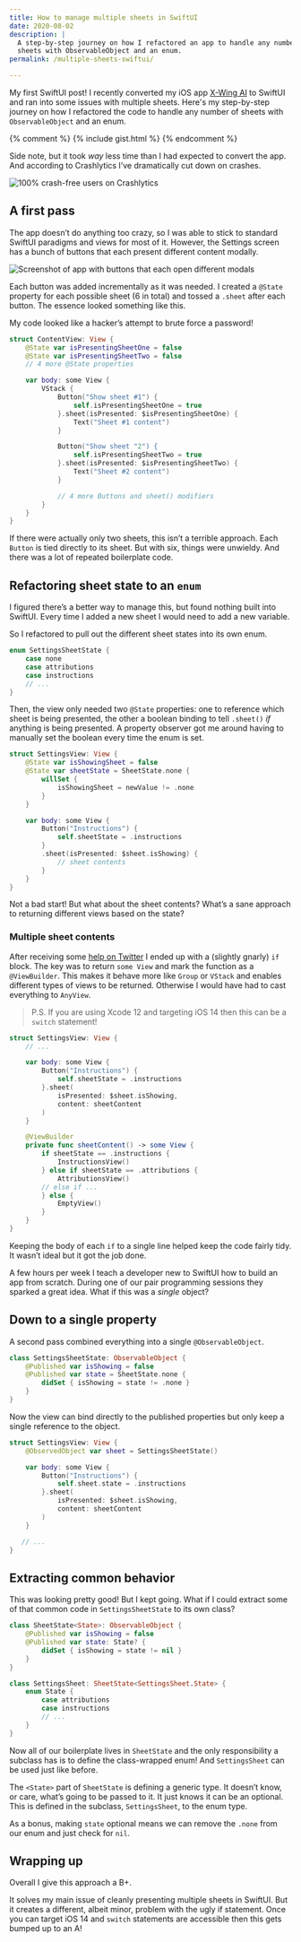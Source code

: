 ```yaml
---
title: How to manage multiple sheets in SwiftUI
date: 2020-08-02
description: |
  A step-by-step journey on how I refactored an app to handle any number of
  sheets with ObservableObject and an enum.
permalink: /multiple-sheets-swiftui/

---
```


My first SwiftUI post! I recently converted my iOS app [X-Wing AI](https://xwing.app) to SwiftUI and ran into some issues with multiple sheets. Here's my step-by-step journey on how I refactored the code to handle any number of sheets with `ObservableObject` and an enum.

{% comment %}
{% include gist.html %}
{% endcomment %}

Side note, but it took *way* less time than I had expected to convert the app. And according to Crashlytics I’ve dramatically cut down on crashes.

![100% crash-free users on Crashlytics](/images/crashlytics.png)

## A first pass

The app doesn’t do anything too crazy, so I was able to stick to standard SwiftUI paradigms and views for most of it. However, the Settings screen has a bunch of buttons that each present different content modally.

<img src="/images/settings-screen.png" alt="Screenshot of app with buttons that each open different modals" class="max-w-sm" />

Each button was added incrementally as it was needed. I created a `@State` property for each possible sheet (6 in total) and tossed a `.sheet` after each button. The essence looked something like this.

My code looked like a hacker’s attempt to brute force a password!

```swift
struct ContentView: View {
    @State var isPresentingSheetOne = false
    @State var isPresentingSheetTwo = false
    // 4 more @State properties

    var body: some View {
        VStack {
            Button("Show sheet #1") {
                self.isPresentingSheetOne = true
            }.sheet(isPresented: $isPresentingSheetOne) {
                Text("Sheet #1 content")
            }

            Button("Show sheet "2") {
                self.isPresentingSheetTwo = true
            }.sheet(isPresented: $isPresentingSheetTwo) {
                Text("Sheet #2 content")
            }

            // 4 more Buttons and sheet() modifiers
        }
    }
}
```

If there were actually only two sheets, this isn’t a terrible approach. Each `Button` is tied directly to its sheet. But with six, things were unwieldy. And there was a lot of repeated boilerplate code.

## Refactoring sheet state to an `enum`

I figured there’s a better way to manage this, but found nothing built into SwiftUI. Every time I added a new sheet I would need to add a new variable.

So I refactored to pull out the different sheet states into its own enum.

```swift
enum SettingsSheetState {
    case none
    case attributions
    case instructions
    // ...
}
```

Then, the view only needed two  `@State` properties: one to reference which sheet is being presented, the other a boolean binding to tell  `.sheet()`  *if* anything is being presented. A property observer got me around having to manually set the boolean every time the enum is set.

```swift
struct SettingsView: View {
    @State var isShowingSheet = false
    @State var sheetState = SheetState.none {
        willSet {
            isShowingSheet = newValue != .none
        }
    }

    var body: some View {
        Button("Instructions") {
            self.sheetState = .instructions
        }
        .sheet(isPresented: $sheet.isShowing) {
            // sheet contents
        }
    }
}
```

Not a bad start! But what about the sheet contents? What’s a sane approach to returning different views based on the state?

### Multiple sheet contents

After receiving some [help on Twitter](https://twitter.com/joemasilotti/status/1288873023337046020?s=20) I ended up with a (slightly gnarly) `if` block. The key was to return `some View` and mark the function as a `@ViewBuilder`. This makes it behave more like `Group` or `VStack` and enables different types of views to be returned. Otherwise I would have had to cast everything to `AnyView`.

> P.S. If you are using Xcode 12 and targeting iOS 14 then this can be a `switch` statement!

```swift
struct SettingsView: View {
    // ...

    var body: some View {
        Button("Instructions") {
            self.sheetState = .instructions
        }.sheet(
            isPresented: $sheet.isShowing,
            content: sheetContent
        )
    }

    @ViewBuilder
    private func sheetContent() -> some View {
        if sheetState == .instructions {
            InstructionsView()
        } else if sheetState == .attributions {
            AttributionsView()
        // else if ...
        } else {
            EmptyView()
        }
    }
}
```

Keeping the body of each `if` to a single line helped keep the code fairly tidy. It wasn’t ideal but it got the job done.


A few hours per week I teach a developer new to SwiftUI how to build an app from scratch. During one of our pair programming sessions they sparked a great idea. What if this was a *single* object?

## Down to a single property

A second pass combined everything into a single `@ObservableObject`.

```swift
class SettingsSheetState: ObservableObject {
    @Published var isShowing = false
    @Published var state = SheetState.none {
        didSet { isShowing = state != .none }
    }
}
```

Now the view can bind directly to the published properties but only keep a single reference to the object.

```swift
struct SettingsView: View {
    @ObservedObject var sheet = SettingsSheetState()

    var body: some View {
        Button("Instructions") {
            self.sheet.state = .instructions
        }.sheet(
            isPresented: $sheet.isShowing,
            content: sheetContent
        )
    }

   // ...
}
```

## Extracting common behavior

This was looking pretty good! But I kept going. What if I could extract some of that common code in `SettingsSheetState` to its own class?

```swift
class SheetState<State>: ObservableObject {
    @Published var isShowing = false
    @Published var state: State? {
        didSet { isShowing = state != nil }
    }
}

class SettingsSheet: SheetState<SettingsSheet.State> {
    enum State {
        case attributions
        case instructions
        // ...
    }
}
```

Now all of our boilerplate lives in `SheetState` and the only responsibility a subclass has is to define the class-wrapped enum! And `SettingsSheet` can be used just like before.

The `<State>` part of `SheetState` is defining a generic type. It doesn’t know, or care, what’s going to be passed to it. It just knows it can be an optional. This is defined in the subclass, `SettingsSheet`, to the enum type.

As a bonus, making `state` optional means we can remove the `.none` from our enum and just check for `nil`.

## Wrapping up

Overall I give this approach a B+.

It solves my main issue of cleanly presenting multiple sheets in SwiftUI. But it creates a different, albeit minor, problem with the ugly if statement. Once you can target iOS 14 and `switch` statements are accessible then this gets bumped up to an A!
